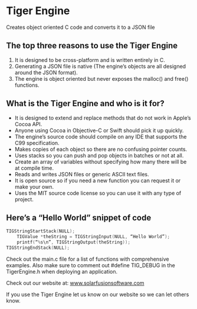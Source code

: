 # Tiger Engine
Creates object oriented C code and converts it to a JSON file

## The top three reasons to use the Tiger Engine

1. It is designed to be cross-platform and is written entirely in C.
2. Generating a JSON file is native (The engine’s objects are all designed around the JSON format).
3. The engine is object oriented but never exposes the malloc() and free() functions.

## What is the Tiger Engine and who is it for?

* It is designed to extend and replace methods that do not work in Apple’s Cocoa API.
* Anyone using Cocoa in Objective-C or Swift should pick it up quickly.
* The engine’s source code should compile on any IDE that supports the C99 specification.
* Makes copies of each object so there are no confusing pointer counts.
* Uses stacks so you can push and pop objects in batches or not at all.
* Create an array of variables without specifying how many there will be at compile time.
* Reads and writes JSON files or generic ASCII text files.
* It is open source so if you need a new function you can request it or make your own.
* Uses the MIT source code license so you can use it with any type of project.

## Here’s a “Hello World” snippet of code

```c
TIGStringStartStack(NULL);
	TIGValue *theString = TIGStringInput(NULL, “Hello World”);
	printf(“%s\n”, TIGStringOutput(theString));
TIGStringEndStack(NULL);
```
Check out the main.c file for a list of functions with comprehensive examples. Also make sure to comment out #define TIG_DEBUG in the TigerEngine.h when deploying an application.

Check out our website at: www.solarfusionsoftware.com

If you use the Tiger Engine let us know on our website so we can let others know.
